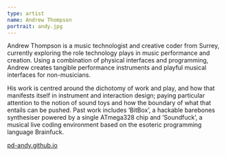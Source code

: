 ```yaml
---
type: artist
name: Andrew Thompson
portrait: andy.jpg
---
```


Andrew Thompson is a music technologist and creative coder from Surrey, currently exploring the role technology plays in music performance and creation. Using a combination of physical interfaces and programming, Andrew creates tangible performance instruments and playful musical interfaces for non-musicians.

His work is centred around the dichotomy of work and play, and how that manifests itself in instrument and interaction design; paying particular attention to the notion of sound toys and how the boundary of what that entails can be pushed. Past work includes ‘BitBox’, a hackable barebones synthesiser powered by a single ATmega328 chip and ‘Soundfuck’, a musical live coding environment based on the esoteric programming language Brainfuck.

[pd-andy.github.io](https://pd-andy.github.io/)
